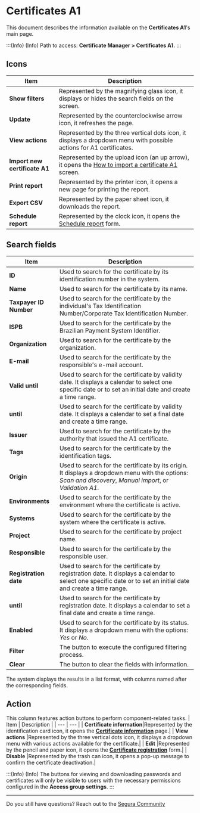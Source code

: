 # Certificates A1

This document describes the information available on the **Certificates A1**'s main page. 

:::(Info) (Info)
Path to access: **Certificate Manager > Certificates A1.**
:::

## Icons

| Item | Description |
| --- | --- |
| **Show filters** |Represented by the magnifying glass icon, it displays or hides the search fields on the screen.|
| **Update** |Represented by the counterclockwise arrow icon, it refreshes the page.|
| **View actions** |Represented by the three vertical dots icon, it displays a dropdown menu with possible actions for A1 certificates.|
| **Import new certificate A1** |Represented by the upload icon (an up arrow), it opens the [How to import a certificate A1](/v4/docs/certificates-flow-how-to-import-a-certificate-a1) screen. | 
| **Print report** |Represented by the printer icon, it opens a new page for printing the report.|
| **Export CSV** |Represented by the paper sheet icon, it downloads the report.|
| **Schedule report** |Represented by the clock icon, it opens the [Schedule report](/v4/docs/general-information-how-to-issue-download-and-schedule-device-reports) form.|

## Search fields

| Item | Description |
| --- | --- |
| **ID** |Used to search for the certificate by its identification number in the system.|
| **Name** |Used to search for the certificate by its name.|
| **Taxpayer ID Number** |Used to search for the certificate by the individual's Tax Identification Number/Corporate Tax Identification Number.| 
| **ISPB** |Used to search for the certificate by the Brazilian Payment System Identifier.|
| **Organization** |Used to search for the certificate by the organization.|
| **E-mail** |Used to search for the certificate by the responsible's e-mail account.|
| **Valid until** |Used to search for the certificate by validity date. It displays a calendar to select one specific date or to set an initial date and create a time range.|
| **until** |Used to search for the certificate by validity date. It displays a calendar to set a final date and create a time range.|
| **Issuer** |Used to search for the certificate by the authority that issued the A1 certificate.|
| **Tags** |Used to search for the certificate by the identification tags.|
| **Origin** |Used to search for the certificate by its origin. It displays a dropdown menu with the options: *Scan and discovery*, *Manual import*, or *Validation A1*.|
| **Environments** |Used to search for the certificate by the environment where the certificate is active.|
| **Systems** |Used to search for the certificate by the system where the certificate is active.|
| **Project** |Used to search for the certificate by project name.|
| **Responsible** |Used to search for the certificate by the responsible user.|
| **Registration date** |Used to search for the certificate by registration date. It displays a calendar to select one specific date or to set an initial date and create a time range.|
| **until** |Used to search for the certificate by registration date. It displays a calendar to set a final date and create a time range.|
| **Enabled** |Used to search for the certificate by its status. It displays a dropdown menu with the options: *Yes* or *No*. |
| **Filter** |The button to execute the configured filtering process.|
| **Clear** |The button to clear the fields with information.|

The system displays the results in a list format, with columns named after the corresponding fields. 

## Action
This column features action buttons to perform component-related tasks.
| Item | Description |
| --- | --- |
| **Certificate information**|Represented by the identification card icon, it opens the **[Certificate information](/v4/docs/certificate-manager-settings-how-to-download-certificate-key)** page.|
| **View actions** |Represented by the three vertical dots icon, it displays a dropdown menu with various actions available for the certificate.|
| **Edit** |Represented by the pencil and paper icon, it opens the **[Certificate registration](/v4/docs/certificate-manager-reference-certificate-form)** form.|
| **Disable** |Represented by the trash can icon, it opens a pop-up message to confirm the certificate deactivation.|

:::(Info) (Info)
The buttons for viewing and downloading passwords and certificates will only be visible to users with the necessary permissions configured in the **Access group settings**.
:::

***
Do you still have questions? Reach out to the [Segura Community](https://community.Segura.io/)